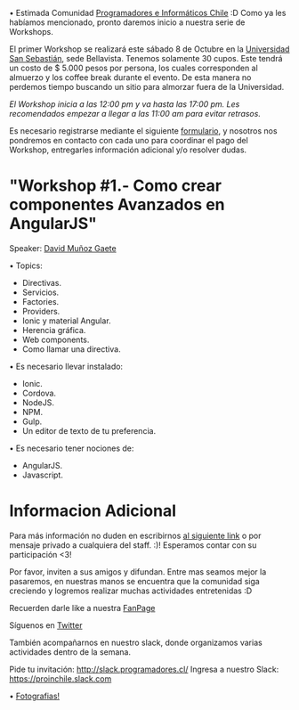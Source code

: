 • Estimada Comunidad [Programadores e Informáticos Chile](https://www.facebook.com/groups/proinchile/) :D
Como ya les habíamos mencionado, pronto daremos inicio a nuestra serie de Workshops.


El primer Workshop se realizará este sábado 8 de Octubre en la [Universidad San Sebastián](https://maps.google.com/maps?f=q&hl=en&q=Bellavista+7%2C+Recoleta%2C+Santiago%2C+cl), sede Bellavista. Tenemos solamente 30 cupos. Este tendrá un costo de $ 5.000 pesos por persona, los cuales corresponden al almuerzo y los coffee break durante el evento. De esta manera no perdemos tiempo buscando un sitio para almorzar fuera de la Universidad.


*El Workshop inicia a las 12:00 pm y va hasta las 17:00 pm. Les recomendados empezar a llegar a las 11:00 am para evitar retrasos.*


Es necesario registrarse mediante el siguiente [formulario](https://goo.gl/forms/zKoqyQIx6TJbUU9y1), y nosotros nos pondremos en contacto con cada uno para coordinar el pago del Workshop, entregarles información adicional y/o resolver dudas.


# "Workshop #1.- Como crear componentes Avanzados en AngularJS"

Speaker: [David Muñoz Gaete](https://cl.linkedin.com/in/dmunozgaete)

• Topics:  
- Directivas.  
- Servicios.  
- Factories.  
- Providers.  
- Ionic y material Angular.  
- Herencia gráfica.  
- Web components.  
- Como llamar una directiva.

• Es necesario llevar instalado:  
- Ionic.  
- Cordova.  
- NodeJS.  
- NPM.  
- Gulp.  
- Un editor de texto de tu preferencia.

• Es necesario tener nociones de:  
- AngularJS.  
- Javascript.



# Informacion Adicional 

Para más información no duden en escribirnos [al siguiente link](https://www.facebook.com/proinchile/?notif_t=page_fan&notif_id=1496714146370413) o por mensaje privado a cualquiera del staff. :)! Esperamos contar con su participación <3! 

Por favor, inviten a sus amigos y difundan. Entre mas seamos mejor la pasaremos, en nuestras manos se encuentra que la comunidad siga creciendo y logremos realizar muchas actividades entretenidas :D  


Recuerden darle like a nuestra [FanPage](https://www.facebook.com/proinchile)

Síguenos en [Twitter](https://twitter.com/proin_chile)

También acompañarnos en nuestro slack, donde organizamos varias actividades dentro de la semana.  

Pide tu invitación:			 http://slack.programadores.cl/ 
Ingresa a nuestro Slack: 	 https://proinchile.slack.com  


• [Fotografias!](https://www.meetup.com/es/ProinChile/photos/27343105)

<!--
Videos : 

* Parte 1 : #
* Parte 2 : #
* Parte 3 : #

** Pronto seran recompilados y subidos a nuestro canal de youtube pero los 3 en uno :)
-->